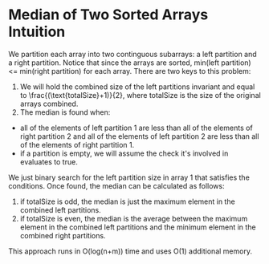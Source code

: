 Median of Two Sorted Arrays Intuition
====================================
We partition each array into two continguous subarrays: a left partition and a right partition. Notice that since the arrays are sorted, min(left partition) <= min(right partition) for each array.
There are two keys to this problem:
1) We will hold the combined size of the left partitions invariant and equal to \frac{(\text{totalSize}+1)}{2}, where totalSize is the size of the original arrays combined.
2) The median is found when:
* all of the elements of left partition 1 are less than all of the elements of right partition 2 and all of the elements of left partition 2 are less than all of the elements of right partition 1.
* if a partition is empty, we will assume the check it's involved in evaluates to true.

We just binary search for the left partition size in array 1 that satisfies the conditions. Once found, the median can be calculated as follows:
1) if totalSize is odd, the median is just the maximum element in the combined left partitions.
2) if totalSize is even, the median is the average between the maximum element in the combined left partitions and the minimum element in the combined right partitions.

This approach runs in O(log(n+m)) time and uses O(1) additional memory.
